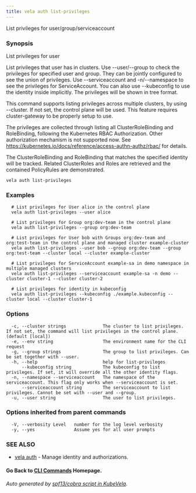 ```yaml
---
title: vela auth list-privileges
---
```


List privileges for user/group/serviceaccount

### Synopsis

List privileges for user

 List privileges that user has in clusters. Use --user/--group to check the privileges for specified user and group. They can be jointly configured to see the union of privileges. Use --serviceaccount and -n/--namespace to see the privileges for ServiceAccount. You can also use --kubeconfig to use the identity inside implicitly. The privileges will be shown in tree format.

 This command supports listing privileges across multiple clusters, by using --cluster. If not set, the control plane will be used. This feature requires cluster-gateway to be properly setup to use.

 The privileges are collected through listing all ClusterRoleBinding and RoleBinding, following the Kubernetes RBAC Authorization. Other authorization mechanism is not supported now. See https://kubernetes.io/docs/reference/access-authn-authz/rbac/ for details.

 The ClusterRoleBinding and RoleBinding that matches the specified identity will be tracked. Related ClusterRoles and Roles are retrieved and the contained PolicyRules are demonstrated.

```
vela auth list-privileges
```

### Examples

```
  # List privileges for User alice in the control plane
  vela auth list-privileges --user alice
  
  # List privileges for Group org:dev-team in the control plane
  vela auth list-privileges --group org:dev-team
  
  # List privileges for User bob with Groups org:dev-team and org:test-team in the control plane and managed cluster example-cluster
  vela auth list-privileges --user bob --group org:dev-team --group org:test-team --cluster local --cluster example-cluster
  
  # List privileges for ServiceAccount example-sa in demo namespace in multiple managed clusters
  vela auth list-privileges --serviceaccount example-sa -n demo --cluster cluster-1 --cluster cluster-2
  
  # List privileges for identity in kubeconfig
  vela auth list-privileges --kubeconfig ./example.kubeconfig --cluster local --cluster cluster-1
```

### Options

```
  -c, --cluster strings              The cluster to list privileges. If not set, the command will list privileges in the control plane. (default [local])
  -e, --env string                   The environment name for the CLI request
  -g, --group strings                The group to list privileges. Can be set together with --user.
  -h, --help                         help for list-privileges
      --kubeconfig string            The kubeconfig to list privileges. If set, it will override all the other identity flags.
  -n, --namespace --serviceaccount   The namespace of the serviceaccount. This flag only works when --serviceaccount is set.
      --serviceaccount string        The serviceaccount to list privileges. Cannot be set with --user and --group.
  -u, --user string                  The user to list privileges.
```

### Options inherited from parent commands

```
  -V, --verbosity Level   number for the log level verbosity
  -y, --yes               Assume yes for all user prompts
```

### SEE ALSO

* [vela auth](vela_auth.md)	 - Manage identity and authorizations.

#### Go Back to [CLI Commands](vela.md) Homepage.


###### Auto generated by [spf13/cobra script in KubeVela](https://github.com/kubevela/kubevela/tree/master/hack/docgen).

